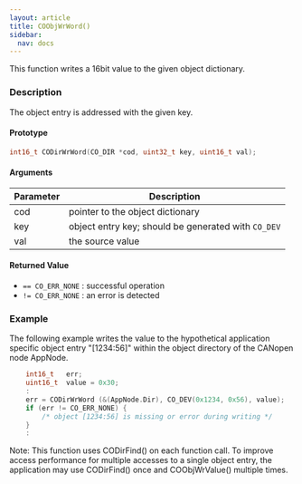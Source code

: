 ```yaml
---
layout: article
title: COObjWrWord()
sidebar:
  nav: docs
---
```


This function writes a 16bit value to the given object dictionary.

<!--more-->

### Description

The object entry is addressed with the given key.

#### Prototype

```c
int16_t CODirWrWord(CO_DIR *cod, uint32_t key, uint16_t val);
```

#### Arguments

| Parameter | Description |
| --- | --- |
| cod | pointer to the object dictionary |
| key | object entry key; should be generated with `CO_DEV` |
| val | the source value |

#### Returned Value

- `== CO_ERR_NONE` : successful operation
- `!= CO_ERR_NONE` : an error is detected

### Example

The following example writes the value to the hypothetical application specific object entry "[1234:56]" within the object directory of the CANopen node AppNode.

```c
    int16_t   err;
    uint16_t  value = 0x30;
    :
    err = CODirWrWord (&(AppNode.Dir), CO_DEV(0x1234, 0x56), value);
    if (err != CO_ERR_NONE) {
        /* object [1234:56] is missing or error during writing */
    }
    :

```

Note: This function uses CODirFind() on each function call. To improve access performance for multiple accesses to a single object entry, the application may use CODirFind() once and COObjWrValue() multiple times.
